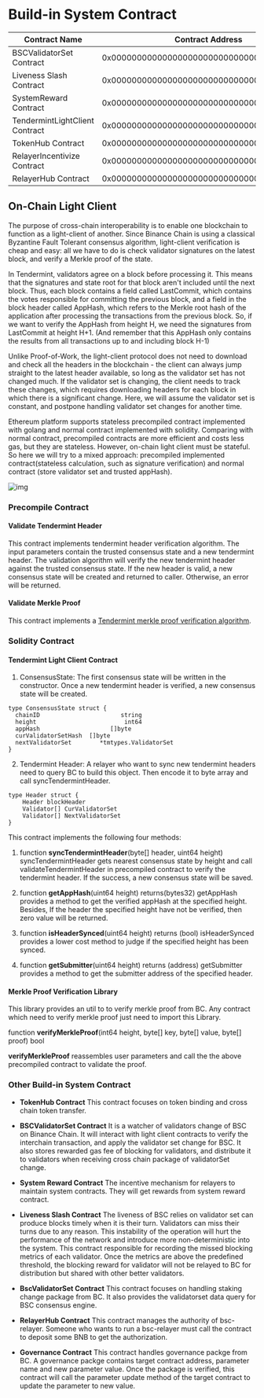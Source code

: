 # Build-in System Contract

| Contract Name| Contract Address  |
|---|---|
| BSCValidatorSet Contract | 0x0000000000000000000000000000000000001000 |
|Liveness Slash Contract|0x0000000000000000000000000000000000001001|
|SystemReward Contract| 0x0000000000000000000000000000000000001002|
|TendermintLightClient Contract|0x0000000000000000000000000000000000001003|
|TokenHub Contract|0x0000000000000000000000000000000000001004|
|RelayerIncentivize Contract|0x0000000000000000000000000000000000001005|
|RelayerHub Contract|0x0000000000000000000000000000000000001006|

## On-Chain Light Client 

The purpose of cross-chain interoperability is to enable one blockchain to function as a light-client of another. Since Binance Chain is using a classical Byzantine Fault Tolerant consensus algorithm, light-client verification is cheap and easy: all we have to do is check validator signatures on the latest block, and verify a Merkle proof of the state.

In Tendermint, validators agree on a block before processing it. This means that the signatures and state root for that block aren't included until the next block. Thus, each block contains a field called LastCommit, which contains the votes responsible for committing the previous block, and a field in the block header called AppHash, which refers to the Merkle root hash of the application after processing the transactions from the previous block. So, if we want to verify the AppHash from height H, we need the signatures from LastCommit at height H+1. (And remember that this AppHash only contains the results from all transactions up to and including block H-1)

Unlike Proof-of-Work, the light-client protocol does not need to download and check all the headers in the blockchain - the client can always jump straight to the latest header available, so long as the validator set has not changed much. If the validator set is changing, the client needs to track these changes, which requires downloading headers for each block in which there is a significant change. Here, we will assume the validator set is constant, and postpone handling validator set changes for another time.

Ethereum platform supports stateless precompiled contract implemented with golang and normal contract implemented with solidity. Comparing with normal contract, precompiled contracts are more efficient and costs less gas, but they are stateless. However, on-chain light client must be stateful. So here we will try to a mixed approach: precompiled implemented contract(stateless calculation, such as signature verification) and normal contract (store validator set and trusted appHash).


![img](https://lh5.googleusercontent.com/NgjBCXKChSKMrFWWWF2DGWLu32h_SAivQZabZqaiD68JOuynFDG7U5FHPwj6VXlMCwYpX6tWBqRtIAhJmP6bt9Htes5bxJQTw6dHD5R6n_P2BCB04Yh-ZAnzJm-aD8fydBYr2V88)

### Precompile Contract

#### Validate Tendermint Header

This contract implements tendermint header verification algorithm. The input parameters contain the trusted consensus state and a new tendermint header. The validation algorithm will verify the new tendermint header against the trusted consensus state. If the new header is valid, a new consensus state will be created and returned to caller. Otherwise, an error will be returned.

#### Validate Merkle Proof

This contract implements a [Tendermint merkle proof verification algorithm](https://github.com/tendermint/tendermint/blob/master/docs/architecture/adr-026-general-merkle-proof.md).

### Solidity Contract

#### Tendermint Light Client Contract

1. ConsensusState: The first consensus state will be written in the constructor. Once a new tendermint header is verified, a new consensus state will be created.
```golang
type ConsensusState struct {
  chainID                       string
  height                         int64
  appHash                    []byte
  curValidatorSetHash  []byte
  nextValidatorSet        *tmtypes.ValidatorSet
}
```
2. Tendermint Header: A relayer who want to sync new tendermint headers need to query BC to build this object. Then encode it to byte array and call syncTendermintHeader.
```golang
type Header struct {
    Header blockHeader
    Validator[] CurValidatorSet
    Validator[] NextValidatorSet
}
```
This contract implements the following four methods:

1. function **syncTendermintHeader**(byte[] header, uint64 height)
syncTendermintHeader gets nearest consensus state by height and call validateTendermintHeader in precompiled contract to verify the tendermint header. If the success, a new consensus state will be saved.

2. function **getAppHash**(uint64 height) returns(bytes32)
getAppHash provides a method to get the verified appHash at the specified height. Besides, If the header the specified height have not be verified, then zero value will be returned.

3. function **isHeaderSynced**(uint64 height) returns (bool)
isHeaderSynced provides a lower cost method to judge if the specified height has been synced.

4. function **getSubmitter**(uint64 height) returns (address)
getSubmitter provides a method to get the submitter address of the specified header.

#### Merkle Proof Verification Library
This library provides an util to to verify merkle proof from BC. Any contract which need to verify merkle proof just need to import this Library.

function **verifyMerkleProof**(int64 height, byte[] key, byte[] value, byte[] proof) bool

**verifyMerkleProof** reassembles user parameters and call the the above precompiled contract to validate the proof.

### Other Build-in System Contract

* **TokenHub Contract**
This contract focuses on token binding and cross chain token transfer.

* **BSCValidatorSet Contract**
It is a watcher of validators change of BSC on Binance Chain. It will interact with light client contracts to verify the interchain transaction, and apply the validator set change for BSC. It also stores rewarded gas fee of blocking for validators, and distribute it to validators when receiving cross chain package of validatorSet change. 
   
* **System Reward Contract**
The incentive mechanism for relayers to maintain system contracts. They will get rewards from system reward contract.
 
* **Liveness Slash Contract**
The liveness of BSC relies on validator set can produce blocks timely when it is their turn. Validators can miss their turns due to any reason. This instability of the operation will hurt the performance of the network and introduce more non-deterministic into the system. This contract responsible for recording the missed blocking metrics of each validator. Once the metrics are above the predefined threshold, the blocking reward for validator will not be relayed to BC for distribution but shared with other better validators.

* **BscValidatorSet Contract**
This contract focuses on handling staking change package from BC. It also provides the validatorset data query for BSC consensus engine.

* **RelayerHub Contract**
This contract manages the authority of bsc-relayer. Someone who wants to run a bsc-relayer must call the contract to deposit some BNB to get the authorization.

* **Governance Contract**
This contract handles governance packge from BC. A governance packge contains target contract address, parameter name and new parameter value. Once the package is verified, this contract will call the parameter update method of the target contract to update the parameter to new value.

